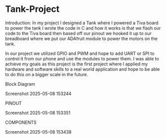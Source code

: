# Tank-Project
Introduction: In my project I designed a Tank where I powered a Tiva board to power the tank I wrote the code in C and how it works is that we flash our code to the Tiva board then based off our pinout we hooked it up to our breadboard where we put our ADAfruit module to power the motors on the tank.




















In our project we utilized GPIO and PWM and hope to add UART or SPI to control it from our phone and use the modules to power them. I was able to achieve my goals as this project is the first project where I applied my hardware and software skills to a real world application and hope to be able to do this on a bigger scale in the future.

Block Diagram

Screenshot 2025-05-08 153244

PINOUT

Screenshot 2025-05-08 153351

COMPONENTS

Screenshot 2025-05-08 153438


